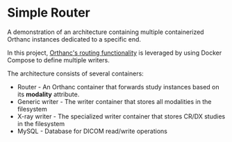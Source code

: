 # Simple Router
A demonstration of an architecture containing multiple containerized Orthanc instances dedicated to a specific end. 

In this project, [Orthanc's routing functionality](https://github.com/amirkogithub/orthanc/blob/master/Resources/Samples/Python/HighPerformanceAutoRouting.py) is leveraged by using Docker Compose to define multiple writers.

The architecture consists of several containers:

- Router - An Orthanc container that forwards study instances based on its **modality** attribute.
- Generic writer - The writer container that stores all modalities in the filesystem
- X-ray writer - The specialized writer container that stores CR/DX studies in the filesystem
- MySQL - Database for DICOM read/write operations
